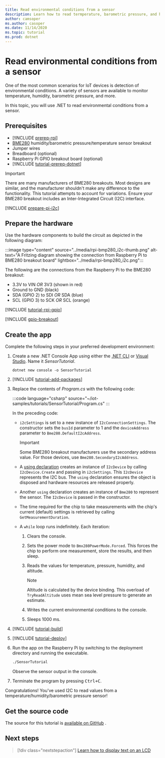 ```yaml
---
title: Read environmental conditions from a sensor
description: Learn how to read termperature, barometric pressure, and humidity with the .NET IoT Libraries.
author: camsoper
ms.author: casoper
ms.date: 11/14/2020
ms.topic: tutorial
ms.prod: dotnet
---
```


# Read environmental conditions from a sensor

One of the most common scenarios for IoT devices is detection of environmental conditions. A variety of sensors are available to monitor temperature, humidity, barometric pressure, and more.

In this topic, you will use .NET to read environmental conditions from a sensor.

## Prerequisites

- [!INCLUDE [prereq-rpi](../includes/prereq-rpi.md)]
- [BME280](https://learn.adafruit.com/adafruit-bme280-humidity-barometric-pressure-temperature-sensor-breakout) <span class="docon docon-navigate-external x-hidden-focus"></span> humidity/barometric pressure/temperature sensor breakout
- Jumper wires
- Breadboard (optional)
- Raspberry Pi GPIO breakout board (optional)
- [!INCLUDE [tutorial-prereq-dotnet](../includes/tutorial-prereq-dotnet.md)]

> [!IMPORTANT]
> There are many manufacturers of BME280 breakouts. Most designs are similar, and the manufacturer shouldn't make any difference to the functionality. This tutorial attempts to account for variations. Ensure your BME280 breakout includes an Inter-Integrated Circuit (I2C) interface.

[!INCLUDE [prepare-pi-i2c](../includes/prepare-pi-i2c.md)]

## Prepare the hardware

Use the hardware components to build the circuit as depicted in the following diagram:

:::image type="content" source="../media/rpi-bmp280_i2c-thumb.png" alt-text="A Fritzing diagram showing the connection from Raspberry Pi to BME280 breakout board" lightbox="../media/rpi-bmp280_i2c.png":::

The following are the connections from the Raspberry Pi to the BME280 breakout:

- 3.3V to VIN *OR* 3V3 (shown in red)
- Ground to GND (black)
- SDA (GPIO 2) to SDI *OR* SDA (blue)
- SCL (GPIO 3) to SCK *OR* SCL (orange)

[!INCLUDE [tutorial-rpi-gpio](../includes/tutorial-rpi-gpio.md)]

[!INCLUDE [gpio-breakout](../includes/gpio-breakout.md)]

## Create the app

Complete the following steps in your preferred development environment:

1. Create a new .NET Console App using either the [.NET CLI](../../core/tools/dotnet-new.md) or [Visual Studio](../../core/tutorials/with-visual-studio.md). Name it *SensorTutorial*.

    ```dotnetcli
    dotnet new console -o SensorTutorial
    ```

1. [!INCLUDE [tutorial-add-packages](../includes/tutorial-add-packages.md)]
1. Replace the contents of *Program.cs* with the following code:

    :::code language="csharp" source="~/iot-samples/tutorials/SensorTutorial/Program.cs" :::

    In the preceding code:

    - `i2cSettings` is set to a new instance of `I2cConnectionSettings`. The constructor sets the `busId` parameter to 1 and the `deviceAddress` parameter to `Bme280.DefaultI2cAddress`.

        > [!IMPORTANT]
        > Some BME280 breakout manufacturers use the secondary address value. For those devices, use `Bme280.SecondaryI2cAddress`.

    - A [using declaration](../../csharp/whats-new/csharp-8.md#using-declarations) creates an instance of `I2cDevice` by calling `I2cDevice.Create` and passing in `i2cSettings`. This `I2cDevice` represents the I2C bus. The `using` declaration ensures the object is disposed and hardware resources are released properly.
    - Another `using` declaration creates an instance of `Bme280` to represent the sensor. The `I2cDevice` is passed in the constructor.
    - The time required for the chip to take measurements with the chip's current (default) settings is retrieved by calling `GetMeasurementDuration`.
    - A `while` loop runs indefinitely. Each iteration:
        1. Clears the console.
        1. Sets the power mode to `Bmx280PowerMode.Forced`. This forces the chip to perform one measurement, store the results, and then sleep.
        1. Reads the values for temperature, pressure, humidity, and altitude.

            > [!NOTE]
            > Altitude is calculated by the device binding. This overload of `TryReadAltitude` uses mean sea level pressure to generate an estimate.

        1. Writes the current environmental conditions to the console.
        1. Sleeps 1000 ms.

1. [!INCLUDE [tutorial-build](../includes/tutorial-build.md)]
1. [!INCLUDE [tutorial-deploy](../includes/tutorial-deploy.md)]
1. Run the app on the Raspberry Pi by switching to the deployment directory and running the executable.

    ```bash
    ./SensorTutorial
    ```

    Observe the sensor output in the console.

1. Terminate the program by pressing <kbd>Ctrl+C</kbd>.

Congratulations! You've used I2C to read values from a temperature/humidity/barometric pressure sensor!

## Get the source code

The source for this tutorial is [available on GitHub](https://github.com/MicrosoftDocs/dotnet-iot-assets/tree/master/tutorials/SensorTutorial) <span class="docon docon-navigate-external x-hidden-focus"></span>.

## Next steps

> [!div class="nextstepaction"]
> [Learn how to display text on an LCD](../tutorials/lcd-display.md)
